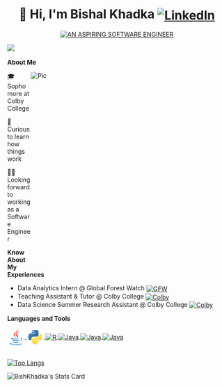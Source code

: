 <h1 align="center">👋 Hi, I'm Bishal Khadka <a href="https://www.linkedin.com/in/khadka-bishal/"><img align="center" src="https://upload.wikimedia.org/wikipedia/commons/thumb/c/ca/LinkedIn_logo_initials.png/640px-LinkedIn_logo_initials.png" alt="LinkedIn" height="25" width="25" /></a> </h1> 

<p align = "center"> <a align="center" href="https://git.io/typing-svg"><img src="https://readme-typing-svg.herokuapp.com?font=Fira+Code&size=25&duration=2500&pause=350&width=435&lines=AN+ASPIRING+SOFTWARE+ENGINEER" alt="AN ASPIRING SOFTWARE ENGINEER" /></a> </p>

![](https://komarev.com/ghpvc/?username=BishKhadka)

**About Me**

<a>
<img align="right" src="https://miro.medium.com/max/628/1*bNJu2vdL40kXkBgi9Tl0ew.png" alt="Pic" height="450" width="450" />
</a>

🎓 Sophomore at Colby College

🤔 Curious to learn how things work

👨‍💻 Looking forward to working as a Software Engineer

**Know About My Experiences**
- Data Analytics Intern @ Global Forest Watch <a href="https://www.globalforestwatch.org"><img align="center" src="https://scontent-bos5-1.xx.fbcdn.net/v/t31.18172-8/902555_200324030147966_394135174_o.jpg?_nc_cat=102&ccb=1-7&_nc_sid=09cbfe&_nc_ohc=Ljr5W-RNpRsAX8v2lS2&_nc_ht=scontent-bos5-1.xx&oh=00_AT_YsmhoQs7pEhIrwNOhz1RYAIlNEFhh3IAIOew0CcAbSQ&oe=635BDBC9" alt="GFW" height="40" width="40" /></a> </h1>
- Teaching Assistant & Tutor @ Colby College <a href="https://www.colby.edu"><img align="center" src="https://upload.wikimedia.org/wikipedia/en/thumb/2/27/Colby_College_seal.svg/800px-Colby_College_seal.svg.png" alt="Colby" height="40" width="40" /></a> </h1> 
- Data Science Summer Research Assistant @ Colby College <a href="https://www.colby.edu/research/"><img align="center" src="https://upload.wikimedia.org/wikipedia/en/thumb/2/27/Colby_College_seal.svg/800px-Colby_College_seal.svg.png" alt="Colby" height="40" width="40" /></a> </h1>  

**Languages and Tools**

<a href="https://www.java.com" target="blank">
<img align="center" src="https://raw.githubusercontent.com/devicons/devicon/master/icons/java/java-original.svg" alt="Java" height="40" width="40" />
</a>

<a href="https://www.python.org" target="blank">
<img align="center" src="https://raw.githubusercontent.com/devicons/devicon/master/icons/python/python-original.svg" alt="Python" height="40" width="40" />
</a>

<a href="https://www.r-project.org" target="blank"> 
<img align="center" src="https://www.r-project.org/Rlogo.png" alt="R" height="40" width="45" />
</a>

<a href="https://jupyter.org" target="blank">
<img align="center" src="https://jupyter.org/assets/homepage/main-logo.svg" alt="Java" height="50" width="50" />
</a>

<a href="https://git-scm.com" target="blank">
<img align="center" src="https://git-scm.com/images/logos/downloads/Git-Icon-1788C.png" alt="Java" height="50" width="50" />
</a>

<a href="https://www.mysql.com" target="blank">
<img align="center" src="https://download.logo.wine/logo/MySQL/MySQL-Logo.wine.png" alt="Java" height="50" width="90" />
</a>
<br></br>

[![Top Langs](https://github-readme-stats.vercel.app/api/top-langs/?username=BishKhadka&layout=compact&show_icons=true)](https://github.com/anuraghazra/github-readme-stats)

<img align="left" src="https://github-readme-streak-stats.herokuapp.com?user=BishKhadka&theme=neon-palenight&show_icons=true&theme=github_light&hide_border=false" alt="BishKhadka's Stats Card" /></p>


<!---
BishKhadka/BishKhadka is a ✨ special ✨ repository because its `README.md` (this file) appears on your GitHub profile.
You can click the Preview link to take a look at your changes.
--->
